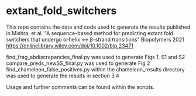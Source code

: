 # extant_fold_switchers

This repo contains the data and code used to generate the results published in Mishra, et al. "A sequence-based method for predicting extant fold switchers that undergo α-helix ↔ β-strand transitions" Biopolymers 2021 https://onlinelibrary.wiley.com/doi/10.1002/bip.23471

find_frag_abdiscrepancies_final.py was used to generate Figs 1, S1 and S2
compare_preds_newSS_final.py was used to generate Fig 2
find_chameleon_false_positives.py within the chameleon_results directory was used to generate the results in section 3.4

Usage and further comments can be found within the scripts.
 
